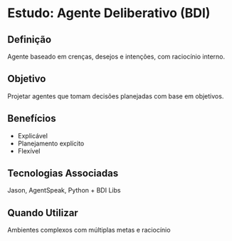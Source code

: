 # Estudo: Agente Deliberativo (BDI)

## Definição
Agente baseado em crenças, desejos e intenções, com raciocínio interno.

## Objetivo
Projetar agentes que tomam decisões planejadas com base em objetivos.

## Benefícios
- Explicável
- Planejamento explícito
- Flexível

## Tecnologias Associadas
Jason, AgentSpeak, Python + BDI Libs

## Quando Utilizar
Ambientes complexos com múltiplas metas e raciocínio
